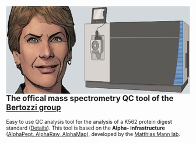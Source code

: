 # <img src="https://raw.githubusercontent.com/HevlerJohannes/Bertozzi_MS_QC/main/picture.png" height="200" align="right" style="height:240px">
## **The offical mass spectrometry QC tool of the [Bertozzi group](https://bertozzigroup.stanford.edu/)**

Easy to use QC analysis tool for the analysis of a K562 protein digest standard ([Details](https://www.thermofisher.com/order/catalog/product/88328#:~:text=The%20Thermo%20Scientific%20Pierce%20HeLa,analysis%20of%20complex%20proteomic%20samples.)). This tool is based on the **Alpha- infrastructure** ([AlphaPept, AlphaRaw, AlphaMap](https://github.com/MannLabs/alphapept/blob/master/README.md)), developed by the [Matthias Mann lab](https://www.biochem.mpg.de/mann).
